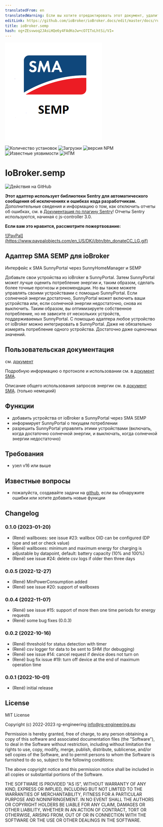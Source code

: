 ```yaml
---
translatedFrom: en
translatedWarning: Если вы хотите отредактировать этот документ, удалите поле «translationFrom», в противном случае этот документ будет снова автоматически переведен
editLink: https://github.com/ioBroker/ioBroker.docs/edit/master/docs/ru/adapterref/iobroker.semp/README.md
title: ioBroker.semp
hash: og+ZEsvwoq2JAsLHQe6y4FAdKoJw+cO7ITxLhtSi/VI=
---
```

![Логотип](../../../en/adapterref/iobroker.semp/admin/semp.png)

![Количество установок](http://iobroker.live/badges/semp-stable.svg)
![Загрузки](https://img.shields.io/npm/dm/iobroker.semp.svg)
![версия NPM](http://img.shields.io/npm/v/iobroker.semp.svg)
![Известные уязвимости](https://snyk.io/test/github/rg-engineering/ioBroker.semp/badge.svg)
![НПМ](https://nodei.co/npm/iobroker.semp.png?downloads=true)

# IoBroker.semp
![Действия на GitHub](https://github.com/rg-engineering/ioBroker.semp/workflows/Test%20and%20Release/badge.svg)

**Этот адаптер использует библиотеки Sentry для автоматического сообщения об исключениях и ошибках кода разработчикам.** Дополнительные сведения и информацию о том, как отключить отчеты об ошибках, см. в [Документация по плагину Sentry](https://github.com/ioBroker/plugin-sentry#plugin-sentry)! Отчеты Sentry используются, начиная с js-controller 3.0.

**Если вам это нравится, рассмотрите пожертвование:**

[![PayPal] (https://www.paypalobjects.com/en_US/DK/i/btn/btn_donateCC_LG.gif)](https://www.paypal.com/cgi-bin/webscr?cmd=_s-xclick&hosted_button_id=YBAZTEBT9SYC2&source=url)

## Адаптер SMA SEMP для ioBroker
Интерфейс к SMA SunnyPortal через SunnyHomeManager и SEMP

Добавьте свои устройства из ioBroker в SunnyPortal.
Затем SunnyPortal может лучше оценить потребление энергии и, таким образом, сделать более точные прогнозы и рекомендации. Но вы также можете управлять своими устройствами с помощью SunnyPortal. Если солнечной энергии достаточно, SunnyPortal может включить ваши устройства или, если солнечной энергии недостаточно, снова их выключить. Таким образом, вы оптимизируете собственное потребление, но не зависите от нескольких устройств, поддерживаемых SunnyPortal. С помощью адаптера любое устройство от ioBroker можно интегрировать в SunnyPortal.
Даже не обязательно измерять потребление одного устройства. Достаточно даже оценочных значений.

## Пользовательская документация
см. [документ](docu/docu_en.md)

Подробную информацию о протоколе и использовании см. в [документ SMA](docu/SMA/SEMP-11ZE3315-Specification-1.0.6.pdf).

Описание общего использования запросов энергии см. в [документ SMA](docu/SMA/SSH_KANN-Zeitfenster-TI-de-10.pdf). (только немецкий)

## Функции
* добавить устройства от ioBroker в SunnyPortal через SMA SEMP
* информирует SunnyPortal о текущем потреблении
* разрешить SunnyPortal управлять этими устройствами (включать, когда достаточно солнечной энергии, и выключать, когда солнечной энергии недостаточно)

## Требования
* узел v16 или выше

## Известные вопросы
* пожалуйста, создавайте задачи на [github](https://github.com/rg-engineering/ioBroker.semp/issues), если вы обнаружите ошибки или хотите добавить новые функции

## Changelog

### 0.1.0 (2023-01-20)
* (René) wallboxes: see issue #23: wallbox OID can be configured (DP type and set or check value)
* (René) wallboxes: minimum and maximum energy for charging is adjustable by datapoint, default: battery capacity (10% and 100%)
* (René) see issue #24: delete csv logs if older then three days

### 0.0.5 (2022-12-27)
* (René) MinPowerConsumption added
* (René) see issue #20: support of wallboxes

### 0.0.4 (2022-11-07)
* (René) see issue #15: support of more then one time periods for energy requests
* (René) some bug fixes (0.0.3)

### 0.0.2 (2022-10-16)
* (René) threshold for status detection with timer
* (René) csv logger for data to be sent to SHM (for debugging)
* (René) see issue #14: cancel request if device does not turn on
* (René) bug fix issue #19: turn off device at the end of maximum operation time


### 0.0.1 (2022-10-01)
* (René) initial release

## License
MIT License

Copyright (c) 2022-2023 rg-engineering info@rg-engineering.eu

Permission is hereby granted, free of charge, to any person obtaining a copy
of this software and associated documentation files (the "Software"), to deal
in the Software without restriction, including without limitation the rights
to use, copy, modify, merge, publish, distribute, sublicense, and/or sell
copies of the Software, and to permit persons to whom the Software is
furnished to do so, subject to the following conditions:

The above copyright notice and this permission notice shall be included in all
copies or substantial portions of the Software.

THE SOFTWARE IS PROVIDED "AS IS", WITHOUT WARRANTY OF ANY KIND, EXPRESS OR
IMPLIED, INCLUDING BUT NOT LIMITED TO THE WARRANTIES OF MERCHANTABILITY,
FITNESS FOR A PARTICULAR PURPOSE AND NONINFRINGEMENT. IN NO EVENT SHALL THE
AUTHORS OR COPYRIGHT HOLDERS BE LIABLE FOR ANY CLAIM, DAMAGES OR OTHER
LIABILITY, WHETHER IN AN ACTION OF CONTRACT, TORT OR OTHERWISE, ARISING FROM,
OUT OF OR IN CONNECTION WITH THE SOFTWARE OR THE USE OR OTHER DEALINGS IN THE
SOFTWARE.